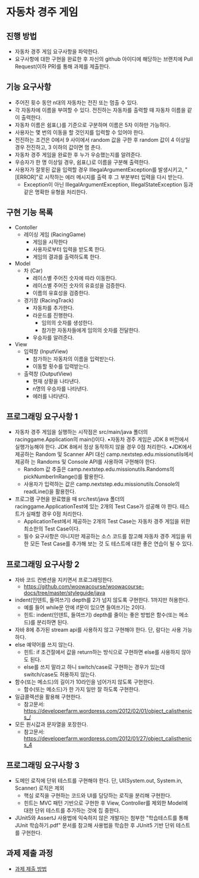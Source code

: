 # 자동차 경주 게임
## 진행 방법
* 자동차 경주 게임 요구사항을 파악한다.
* 요구사항에 대한 구현을 완료한 후 자신의 github 아이디에 해당하는 브랜치에 Pull Request(이하 PR)를 통해 과제를 제출한다.

## 기능 요구사항
* 주어진 횟수 동안 n대의 자동차는 전진 또는 멈출 수 있다.
* 각 자동차에 이름을 부여할 수 있다. 전진하는 자동차를 출력할 때 자동차 이름을 같이 출력한다.
* 자동차 이름은 쉼표(,)를 기준으로 구분하며 이름은 5자 이하만 가능하다.
* 사용자는 몇 번의 이동을 할 것인지를 입력할 수 있어야 한다.
* 전진하는 조건은 0에서 9 사이에서 random 값을 구한 후 random 값이 4 이상일 경우 전진하고, 3 이하의 값이면 멈
춘다.
* 자동차 경주 게임을 완료한 후 누가 우승했는지를 알려준다.
* 우승자가 한 명 이상일 경우, 쉼표(,)로 이름을 구분해 출력한다.
* 사용자가 잘못된 값을 입력할 경우 IllegalArgumentException를 발생시키고, "[ERROR]"로 시작하는 에러 메시지를
출력 후 그 부분부터 입력을 다시 받는다.
  * Exception이 아닌 IllegalArgumentException, IllegalStateException 등과 같은 명확한 유형을 처리한다.

## 구현 기능 목록
* Contoller
  * 레이싱 게임 (RacingGame)
    * 게임을 시작한다
    * 사용자로부터 입력을 받도록 한다.
    * 게임의 결과를 출력하도록 한다.
* Model
  * 차 (Car) 
    * 레이스별 주어진 숫자에 따라 이동한다.
    * 레이스별 주어진 숫자의 유효성을 검증한다.
    * 이름의 유효성을 검증한다.
  * 경기장 (RacingTrack)
    * 자동차를 추가한다. 
    * 라운드를 진행한다. 
      * 임의의 숫자를 생성한다.
      * 참가한 자동차들에게 임의의 숫자를 전달한다.
    * 우승자를 알려준다.
* View
  * 입력창 (InputView) 
    * 참가하는 자동차의 이름을 입력받는다.
    * 이동할 횟수를 입력받는다.
  * 출력창 (OutputView)
    * 현재 상황을 나타낸다.
    * n명의 우승자를 나타낸다.
    * 에러를 나타낸다.
    
## 프로그래밍 요구사항 1
* 자동차 경주 게임을 실행하는 시작점은 src/main/java 폴더의 racinggame.Application의 main()이다. •자동차 경주 게임은 JDK 8 버전에서 실행가능해야 한다. JDK 8에서 정상 동작하지 않을 경우 0점 처리한다. •JDK에서 제공하는 Random 및 Scanner API 대신 camp.nextstep.edu.missionutils에서 제공하
는 Randoms 및 Console API를 사용하여 구현해야 한다.
  * Random 값 추출은 camp.nextstep.edu.missionutils.Randoms의 pickNumberInRange()를 활용한다.
  * 사용자가 입력하는 값은 camp.nextstep.edu.missionutils.Console의 readLine()을 활용한다.
* 프로그램 구현을 완료했을 때 src/test/java 폴더의 racinggame.ApplicationTest에 있는 2개의 Test Case가 성공해
  야 한다. 테스트가 실패할 경우 0점 처리한다.
  * ApplicationTest에서 제공하는 2개의 Test Case는 자동차 경주 게임을 위한 최소한의 Test Case이다.
  * 필수 요구사항은 아니지만 제공하는 소스 코드를 참고해 자동차 경주 게임을 위한 모든 Test Case를 추가해 보는 것
    도 테스트에 대한 좋은 연습이 될 수 있다.

## 프로그래밍 요구사항 2
* 자바 코드 컨벤션을 지키면서 프로그래밍한다.
    * https://github.com/woowacourse/woowacourse-docs/tree/master/styleguide/java
* indent(인덴트, 들여쓰기) depth를 2가 넘지 않도록 구현한다. 1까지만 허용한다.
    * 예를 들어 while문 안에 if문이 있으면 들여쓰기는 2이다.
    * 힌트: indent(인덴트, 들여쓰기) depth를 줄이는 좋은 방법은 함수(또는 메소드)를 분리하면 된다.
* 자바 8에 추가된 stream api를 사용하지 않고 구현해야 한다. 단, 람다는 사용 가능하다.
* else 예약어를 쓰지 않는다.
    * 힌트: if 조건절에서 값을 return하는 방식으로 구현하면 else를 사용하지 않아도 된다.
    * else를 쓰지 말라고 하니 switch/case로 구현하는 경우가 있는데 switch/case도 허용하지 않는다.
* 함수(또는 메소드)의 길이가 10라인을 넘어가지 않도록 구현한다.
    * 함수(또는 메소드)가 한 가지 일만 잘 하도록 구현한다.
* 일급콜렉션을 활용해 구현한다.
  * 참고문서: https://developerfarm.wordpress.com/2012/02/01/object_calisthenics_/
* 모든 원시값과 문자열을 포장한다.
  * 참고문서: https://developerfarm.wordpress.com/2012/01/27/object_calisthenics_4

## 프로그래밍 요구사항 3
* 도메인 로직에 단위 테스트를 구현해야 한다. 단, UI(System.out, System.in, Scanner) 로직은 제외
    * 핵심 로직을 구현하는 코드와 UI를 담당하는 로직을 분리해 구현한다.
    * 힌트는 MVC 패턴 기반으로 구현한 후 View, Controller를 제외한 Model에 대한 단위 테스트를 추가하는 것에 집
      중한다.
* JUnit5와 AssertJ 사용법에 익숙하지 않은 개발자는 첨부한 "학습테스트를 통해 JUnit 학습하기.pdf" 문서를 참고해
  사용법을 학습한 후 JUnit5 기반 단위 테스트를 구현한다.

## 과제 제출 과정
* [과제 제출 방법](https://github.com/next-step/nextstep-docs/tree/master/precourse)

